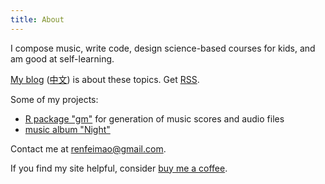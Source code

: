 ```yaml
---
title: About
---
```



I compose music, write code, design science-based courses for kids, and am good at self-learning.

[My blog](/en) ([中文](/cn)) is about these topics. Get [RSS](/index.xml).

Some of my projects:

- [R package "gm"](https://github.com/flujoo/gm) for generation of music scores and audio files
- [music album "Night"](/en/my-music-album-night)

Contact me at renfeimao@gmail.com.

If you find my site helpful, consider [buy me a coffee](https://ko-fi.com/flujoo).
